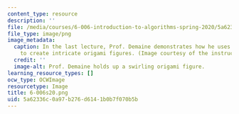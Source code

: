 ```yaml
---
content_type: resource
description: ''
file: /media/courses/6-006-introduction-to-algorithms-spring-2020/5a62336c0a97b276d6141b0b7f070b5b_6-006s20.png
file_type: image/png
image_metadata:
  caption: In the last lecture, Prof. Demaine demonstrates how he uses algorithms
    to create intricate origami figures. (Image courtesy of the instructors.)
  credit: ''
  image-alt: Prof. Demaine holds up a swirling origami figure.
learning_resource_types: []
ocw_type: OCWImage
resourcetype: Image
title: 6-006s20.png
uid: 5a62336c-0a97-b276-d614-1b0b7f070b5b
---
```

